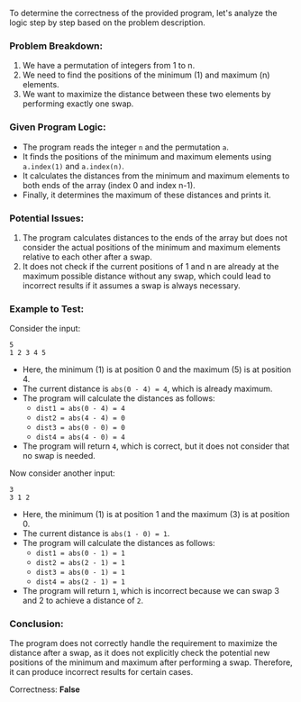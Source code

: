 To determine the correctness of the provided program, let's analyze the logic step by step based on the problem description.

### Problem Breakdown:
1. We have a permutation of integers from 1 to n.
2. We need to find the positions of the minimum (1) and maximum (n) elements.
3. We want to maximize the distance between these two elements by performing exactly one swap.

### Given Program Logic:
- The program reads the integer `n` and the permutation `a`.
- It finds the positions of the minimum and maximum elements using `a.index(1)` and `a.index(n)`.
- It calculates the distances from the minimum and maximum elements to both ends of the array (index 0 and index n-1).
- Finally, it determines the maximum of these distances and prints it.

### Potential Issues:
1. The program calculates distances to the ends of the array but does not consider the actual positions of the minimum and maximum elements relative to each other after a swap.
2. It does not check if the current positions of 1 and n are already at the maximum possible distance without any swap, which could lead to incorrect results if it assumes a swap is always necessary.

### Example to Test:
Consider the input:
```
5
1 2 3 4 5
```
- Here, the minimum (1) is at position 0 and the maximum (5) is at position 4.
- The current distance is `abs(0 - 4) = 4`, which is already maximum.
- The program will calculate the distances as follows:
  - `dist1 = abs(0 - 4) = 4`
  - `dist2 = abs(4 - 4) = 0`
  - `dist3 = abs(0 - 0) = 0`
  - `dist4 = abs(4 - 0) = 4`
- The program will return `4`, which is correct, but it does not consider that no swap is needed.

Now consider another input:
```
3
3 1 2
```
- Here, the minimum (1) is at position 1 and the maximum (3) is at position 0.
- The current distance is `abs(1 - 0) = 1`.
- The program will calculate the distances as follows:
  - `dist1 = abs(0 - 1) = 1`
  - `dist2 = abs(2 - 1) = 1`
  - `dist3 = abs(0 - 1) = 1`
  - `dist4 = abs(2 - 1) = 1`
- The program will return `1`, which is incorrect because we can swap 3 and 2 to achieve a distance of `2`.

### Conclusion:
The program does not correctly handle the requirement to maximize the distance after a swap, as it does not explicitly check the potential new positions of the minimum and maximum after performing a swap. Therefore, it can produce incorrect results for certain cases.

Correctness: **False**